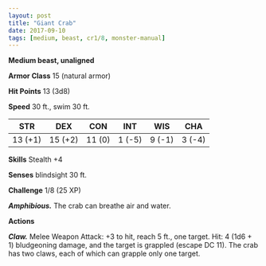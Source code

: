 ```yaml
---
layout: post
title: "Giant Crab"
date: 2017-09-10
tags: [medium, beast, cr1/8, monster-manual]
---
```


**Medium beast, unaligned**

**Armor Class** 15 (natural armor)

**Hit Points** 13 (3d8)

**Speed** 30 ft., swim 30 ft.

|   STR   |   DEX   |   CON   |   INT   |   WIS   |   CHA   |
|:-----:|:-----:|:-----:|:-----:|:-----:|:-----:|
| 13 (+1) | 15 (+2) | 11 (0) | 1 (-5) | 9 (-1) | 3 (-4) |

**Skills** Stealth +4

**Senses** blindsight 30 ft.

**Challenge** 1/8 (25 XP)

***Amphibious.*** The crab can breathe air and water.

**Actions**

***Claw.*** Melee Weapon Attack: +3 to hit, reach 5 ft., one target. Hit: 4 (1d6 + 1) bludgeoning damage, and the target is grappled (escape DC 11). The crab has two claws, each of which can grapple only one target.

